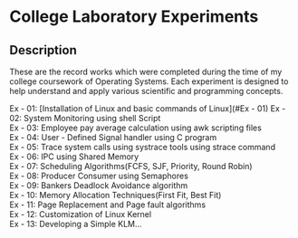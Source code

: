 # College Laboratory Experiments

## Description
These are the record works which were completed during the time of my college coursework of Operating Systems. Each experiment is designed to help understand and apply various scientific and programming concepts.

Ex - 01: [Installation of Linux and basic commands of Linux](#Ex - 01)
Ex - 02: System Monitoring using shell Script  
Ex - 03: Employee pay average calculation using awk scripting files  
Ex - 04: User - Defined Signal handler using C program  
Ex - 05: Trace system calls using systrace tools using strace command  
Ex - 06: IPC using Shared Memory  
Ex - 07: Scheduling Algorithms(FCFS, SJF, Priority, Round Robin)  
Ex - 08: Producer Consumer using Semaphores  
Ex - 09: Bankers Deadlock Avoidance algorithm  
Ex - 10: Memory Allocation Techniques(First Fit, Best Fit)  
Ex - 11: Page Replacement and Page fault algorithms  
Ex - 12: Customization of Linux Kernel  
Ex - 13: Developing a Simple KLM...
